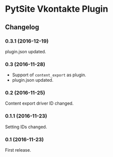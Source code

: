 # PytSite Vkontakte Plugin

## Changelog

### 0.3.1 (2016-12-19)
plugin.json updated.

### 0.3 (2016-11-28)
- Support of `content_export` as plugin.
- plugin.json updated.

### 0.2 (2016-11-25)
Content export driver ID changed.

### 0.1.1 (2016-11-23)
Setting IDs changed.

### 0.1 (2016-11-23)
First release.
